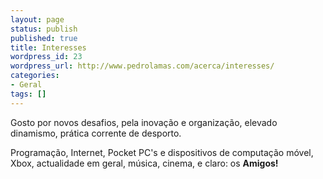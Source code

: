 ```yaml
---
layout: page
status: publish
published: true
title: Interesses
wordpress_id: 23
wordpress_url: http://www.pedrolamas.com/acerca/interesses/
categories:
- Geral
tags: []
---
```

Gosto por novos desafios, pela inovação e organização, elevado dinamismo, prática corrente de desporto.

Programação, Internet, Pocket PC's e dispositivos de computação móvel, Xbox, actualidade em geral, música, cinema, e claro: os **Amigos!**
